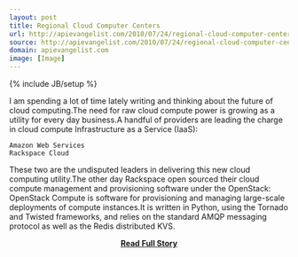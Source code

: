```yaml
---
layout: post
title: Regional Cloud Computer Centers
url: http://apievangelist.com/2010/07/24/regional-cloud-computer-centers/
source: http://apievangelist.com/2010/07/24/regional-cloud-computer-centers/
domain: apievangelist.com
image: [Image]
---
```

{% include JB/setup %}<p>I am spending a lot of time lately writing and thinking about the future of cloud computing.The need for raw cloud compute power is growing as a utility for every day business.A handful of providers are leading the charge in cloud compute Infrastructure as a Service (IaaS):

	Amazon Web Services
	Rackspace Cloud

These two are the undisputed leaders in delivering this new cloud computing utility.The other day Rackspace open sourced their cloud compute management and provisioning software under the OpenStack:
OpenStack Compute is software for provisioning and managing large-scale deployments of compute instances.It is written in Python, using the Tornado and Twisted frameworks, and relies on the standard AMQP messaging protocol as well as the Redis distributed KVS.</p>
<center><p><a href="http://apievangelist.com/2010/07/24/regional-cloud-computer-centers/" style='padding:25px; font-sze:18px; font-weight: bold;'>Read Full Story</a></p></center>
